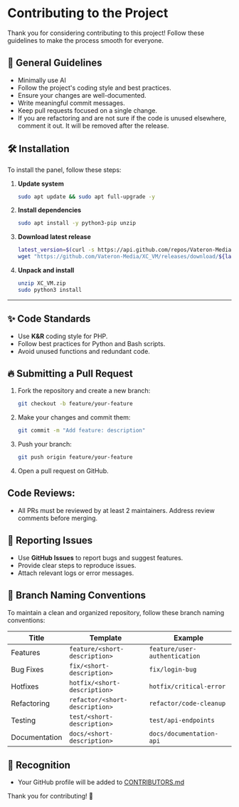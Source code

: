 # Contributing to the Project

Thank you for considering contributing to this project! Follow these guidelines to make the process smooth for everyone.

## 📌 General Guidelines
- Minimally use AI
- Follow the project's coding style and best practices.
- Ensure your changes are well-documented.
- Write meaningful commit messages.
- Keep pull requests focused on a single change.
- If you are refactoring and are not sure if the code is unused elsewhere, comment it out. It will be removed after the release.


## 🛠️ Installation

To install the panel, follow these steps:

1. **Update system**
   ```sh
   sudo apt update && sudo apt full-upgrade -y
   ```

2. **Install dependencies**
   ```sh
   sudo apt install -y python3-pip unzip
   ```

3. **Download latest release**
   ```sh
   latest_version=$(curl -s https://api.github.com/repos/Vateron-Media/XC_VM/releases/latest | grep '"tag_name":' | cut -d '"' -f 4)
   wget "https://github.com/Vateron-Media/XC_VM/releases/download/${latest_version}/XC_VM.zip"
   ```

4. **Unpack and install**
   ```sh
   unzip XC_VM.zip
   sudo python3 install
   ```

---

## ✨ Code Standards
- Use **K&R** coding style for PHP.
- Follow best practices for Python and Bash scripts.
- Avoid unused functions and redundant code.

<!-- ## 🧪 Writing and Running Tests
- Write unit tests for PHP scripts.
- To run tests:
  ```sh
  php8.4 /home/xc_vm/bin/install/php/phpunit-12.0.5.phar --configuration /home/xc_vm/tests/phpunit.xml 
  ```
- Ensure all tests pass before submitting PRs. -->

## 🔥 Submitting a Pull Request

1. Fork the repository and create a new branch:
   ```sh
   git checkout -b feature/your-feature
   ```
2. Make your changes and commit them:
   ```sh
   git commit -m "Add feature: description"
   ```
3. Push your branch:
   ```sh
   git push origin feature/your-feature
   ```
4. Open a pull request on GitHub.

## Code Reviews:
- All PRs must be reviewed by at least 2 maintainers. Address review comments before merging.

## 🚀 Reporting Issues
- Use **GitHub Issues** to report bugs and suggest features.
- Provide clear steps to reproduce issues.
- Attach relevant logs or error messages.

## 🔀 Branch Naming Conventions
To maintain a clean and organized repository, follow these branch naming conventions:

| Title           | Template                       | Example                        |
|-----------------|--------------------------------|--------------------------------|
| Features        | `feature/<short-description>`  | `feature/user-authentication`  |
| Bug Fixes       | `fix/<short-description>`      | `fix/login-bug`                |
| Hotfixes        | `hotfix/<short-description>`   | `hotfix/critical-error`        |
| Refactoring     | `refactor/<short-description>` | `refactor/code-cleanup`        |
| Testing         | `test/<short-description>`     | `test/api-endpoints`           |
| Documentation   | `docs/<short-description>`     | `docs/documentation-api`       |

## 🌟 Recognition
- Your GitHub profile will be added to [CONTRIBUTORS.md](CONTRIBUTORS.md)

Thank you for contributing! 🎉